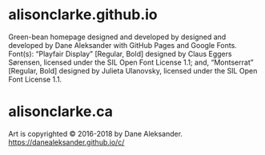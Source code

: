 # alisonclarke.github.io
Green-bean homepage designed and developed by designed and developed by Dane Aleksander with GitHub Pages and Google Fonts.
Font(s): “Playfair Display” [Regular, Bold] designed by Claus Eggers Sørensen, licensed under the SIL Open Font License 1.1; and, “Montserrat” [Regular, Bold] designed by Julieta Ulanovsky, licensed under the SIL Open Font License 1.1.

# alisonclarke.ca
Art is copyrighted © 2016-2018 by Dane Aleksander. https://danealeksander.github.io/c/
